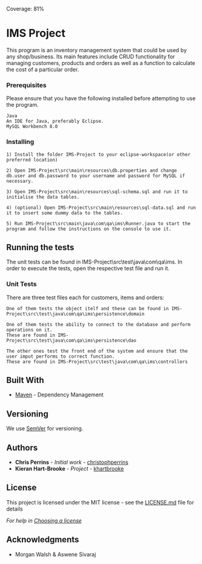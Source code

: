 Coverage: 81%
# IMS Project

This program is an inventory management system that could be used by any shop/business. Its main features include CRUD functionality for managing customers, products and orders as well as a function to calculate the cost of a particular order.

### Prerequisites

Please ensure that you have the following installed before attempting to use the program.

```
Java
An IDE for Java, preferably Eclipse.
MySQL Workbench 8.0

```

### Installing

```
1) Install the folder IMS-Project to your eclipse-workspace(or other preferred location)
```
```
2) Open IMS-Project\src\main\resources\db.properties and change db.user and db.password to your username and password for MySQL if necessary.
```
```
3) Open IMS-Project\src\main\resources\sql-schema.sql and run it to initialise the data tables.
```
```
4) (optional) Open IMS-Project\src\main\resources\sql-data.sql and run it to insert some dummy data to the tables.
```
```
5) Run IMS-Project\src\main\java\com\qa\ims\Runner.java to start the program and follow the instructions on the console to use it.
```

## Running the tests

The unit tests can be found in IMS-Project\src\test\java\com\qa\ims. In order to execute the tests, open the respective test file and run it. 

### Unit Tests 

There are three test files each for customers, items and orders:

```
One of them tests the object itelf and these can be found in IMS-Project\src\test\java\com\qa\ims\persistence\domain
```
```
One of them tests the ability to connect to the database and perform operations on it. 
These are found in IMS-Project\src\test\java\com\qa\ims\persistence\dao
```
```
The other ones test the front end of the system and ensure that the user imput performs to correct function. 
These are found in IMS-Project\src\test\java\com\qa\ims\controllers
```

## Built With

* [Maven](https://maven.apache.org/) - Dependency Management

## Versioning

We use [SemVer](http://semver.org/) for versioning.

## Authors

* **Chris Perrins** - *Initial work* - [christophperrins](https://github.com/christophperrins)
* **Kieran Hart-Brooke** - *Project* - [khartbrooke](https://github.com/khartbrooke)

## License

This project is licensed under the MIT license - see the [LICENSE.md](LICENSE.md) file for details 

*For help in [Choosing a license](https://choosealicense.com/)*

## Acknowledgments

* Morgan Walsh & Aswene Sivaraj